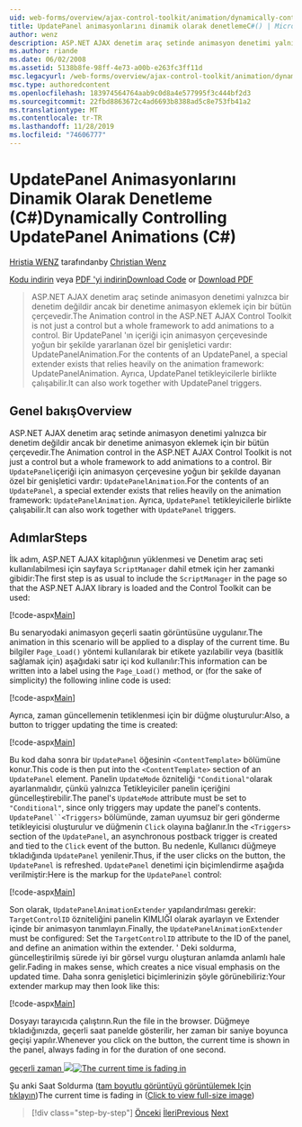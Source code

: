 ```yaml
---
uid: web-forms/overview/ajax-control-toolkit/animation/dynamically-controlling-updatepanel-animations-cs
title: UpdatePanel animasyonlarını dinamik olarak denetlemeC#() | Microsoft Docs
author: wenz
description: ASP.NET AJAX denetim araç setinde animasyon denetimi yalnızca bir denetim değildir ancak bir denetime animasyon eklemek için bir bütün çerçevedir. Bir... öğesinin içeriği için
ms.author: riande
ms.date: 06/02/2008
ms.assetid: 5138b8fe-98ff-4e73-a00b-e263fc3ff11d
msc.legacyurl: /web-forms/overview/ajax-control-toolkit/animation/dynamically-controlling-updatepanel-animations-cs
msc.type: authoredcontent
ms.openlocfilehash: 183974564764aab9c0d8a4e577995f3c444bf2d3
ms.sourcegitcommit: 22fbd8863672c4ad6693b8388ad5c8e753fb41a2
ms.translationtype: MT
ms.contentlocale: tr-TR
ms.lasthandoff: 11/28/2019
ms.locfileid: "74606777"
---
```

# <a name="dynamically-controlling-updatepanel-animations-c"></a><span data-ttu-id="ac6a5-104">UpdatePanel Animasyonlarını Dinamik Olarak Denetleme (C#)</span><span class="sxs-lookup"><span data-stu-id="ac6a5-104">Dynamically Controlling UpdatePanel Animations (C#)</span></span>

<span data-ttu-id="ac6a5-105">[Hristia WENZ](https://github.com/wenz) tarafından</span><span class="sxs-lookup"><span data-stu-id="ac6a5-105">by [Christian Wenz](https://github.com/wenz)</span></span>

<span data-ttu-id="ac6a5-106">[Kodu indirin](https://download.microsoft.com/download/9/3/f/93f8daea-bebd-4821-833b-95205389c7d0/UpdatePanelAnimation2.cs.zip) veya [PDF 'yi indirin](https://download.microsoft.com/download/b/6/a/b6ae89ee-df69-4c87-9bfb-ad1eb2b23373/updatepanelanimation2CS.pdf)</span><span class="sxs-lookup"><span data-stu-id="ac6a5-106">[Download Code](https://download.microsoft.com/download/9/3/f/93f8daea-bebd-4821-833b-95205389c7d0/UpdatePanelAnimation2.cs.zip) or [Download PDF](https://download.microsoft.com/download/b/6/a/b6ae89ee-df69-4c87-9bfb-ad1eb2b23373/updatepanelanimation2CS.pdf)</span></span>

> <span data-ttu-id="ac6a5-107">ASP.NET AJAX denetim araç setinde animasyon denetimi yalnızca bir denetim değildir ancak bir denetime animasyon eklemek için bir bütün çerçevedir.</span><span class="sxs-lookup"><span data-stu-id="ac6a5-107">The Animation control in the ASP.NET AJAX Control Toolkit is not just a control but a whole framework to add animations to a control.</span></span> <span data-ttu-id="ac6a5-108">Bir UpdatePanel 'ın içeriği için animasyon çerçevesinde yoğun bir şekilde yararlanan özel bir genişletici vardır: UpdatePanelAnimation.</span><span class="sxs-lookup"><span data-stu-id="ac6a5-108">For the contents of an UpdatePanel, a special extender exists that relies heavily on the animation framework: UpdatePanelAnimation.</span></span> <span data-ttu-id="ac6a5-109">Ayrıca, UpdatePanel tetikleyicilerle birlikte çalışabilir.</span><span class="sxs-lookup"><span data-stu-id="ac6a5-109">It can also work together with UpdatePanel triggers.</span></span>

## <a name="overview"></a><span data-ttu-id="ac6a5-110">Genel bakış</span><span class="sxs-lookup"><span data-stu-id="ac6a5-110">Overview</span></span>

<span data-ttu-id="ac6a5-111">ASP.NET AJAX denetim araç setinde animasyon denetimi yalnızca bir denetim değildir ancak bir denetime animasyon eklemek için bir bütün çerçevedir.</span><span class="sxs-lookup"><span data-stu-id="ac6a5-111">The Animation control in the ASP.NET AJAX Control Toolkit is not just a control but a whole framework to add animations to a control.</span></span> <span data-ttu-id="ac6a5-112">Bir `UpdatePanel`içeriği için animasyon çerçevesine yoğun bir şekilde dayanan özel bir genişletici vardır: `UpdatePanelAnimation`.</span><span class="sxs-lookup"><span data-stu-id="ac6a5-112">For the contents of an `UpdatePanel`, a special extender exists that relies heavily on the animation framework: `UpdatePanelAnimation`.</span></span> <span data-ttu-id="ac6a5-113">Ayrıca, `UpdatePanel` tetikleyicilerle birlikte çalışabilir.</span><span class="sxs-lookup"><span data-stu-id="ac6a5-113">It can also work together with `UpdatePanel` triggers.</span></span>

## <a name="steps"></a><span data-ttu-id="ac6a5-114">Adımlar</span><span class="sxs-lookup"><span data-stu-id="ac6a5-114">Steps</span></span>

<span data-ttu-id="ac6a5-115">İlk adım, ASP.NET AJAX kitaplığının yüklenmesi ve Denetim araç seti kullanılabilmesi için sayfaya `ScriptManager` dahil etmek için her zamanki gibidir:</span><span class="sxs-lookup"><span data-stu-id="ac6a5-115">The first step is as usual to include the `ScriptManager` in the page so that the ASP.NET AJAX library is loaded and the Control Toolkit can be used:</span></span>

[!code-aspx[Main](dynamically-controlling-updatepanel-animations-cs/samples/sample1.aspx)]

<span data-ttu-id="ac6a5-116">Bu senaryodaki animasyon geçerli saatin görüntüsüne uygulanır.</span><span class="sxs-lookup"><span data-stu-id="ac6a5-116">The animation in this scenario will be applied to a display of the current time.</span></span> <span data-ttu-id="ac6a5-117">Bu bilgiler `Page_Load()` yöntemi kullanılarak bir etikete yazılabilir veya (basitlik sağlamak için) aşağıdaki satır içi kod kullanılır:</span><span class="sxs-lookup"><span data-stu-id="ac6a5-117">This information can be written into a label using the `Page_Load()` method, or (for the sake of simplicity) the following inline code is used:</span></span>

[!code-aspx[Main](dynamically-controlling-updatepanel-animations-cs/samples/sample2.aspx)]

<span data-ttu-id="ac6a5-118">Ayrıca, zaman güncellemenin tetiklenmesi için bir düğme oluşturulur:</span><span class="sxs-lookup"><span data-stu-id="ac6a5-118">Also, a button to trigger updating the time is created:</span></span>

[!code-aspx[Main](dynamically-controlling-updatepanel-animations-cs/samples/sample3.aspx)]

<span data-ttu-id="ac6a5-119">Bu kod daha sonra bir `UpdatePanel` öğesinin `<ContentTemplate>` bölümüne konur.</span><span class="sxs-lookup"><span data-stu-id="ac6a5-119">This code is then put into the `<ContentTemplate>` section of an `UpdatePanel` element.</span></span> <span data-ttu-id="ac6a5-120">Panelin `UpdateMode` özniteliği `"Conditional"`olarak ayarlanmalıdır, çünkü yalnızca Tetikleyiciler panelin içeriğini güncelleştirebilir.</span><span class="sxs-lookup"><span data-stu-id="ac6a5-120">The panel's `UpdateMode` attribute must be set to `"Conditional"`, since only triggers may update the panel's contents.</span></span> <span data-ttu-id="ac6a5-121">`UpdatePanel``<Triggers>` bölümünde, zaman uyumsuz bir geri gönderme tetikleyicisi oluşturulur ve düğmenin `Click` olayına bağlanır.</span><span class="sxs-lookup"><span data-stu-id="ac6a5-121">In the `<Triggers>` section of the `UpdatePanel`, an asynchronous postback trigger is created and tied to the `Click` event of the button.</span></span> <span data-ttu-id="ac6a5-122">Bu nedenle, Kullanıcı düğmeye tıkladığında `UpdatePanel` yenilenir.</span><span class="sxs-lookup"><span data-stu-id="ac6a5-122">Thus, if the user clicks on the button, the `UpdatePanel` is refreshed.</span></span> <span data-ttu-id="ac6a5-123">`UpdatePanel` denetimi için biçimlendirme aşağıda verilmiştir:</span><span class="sxs-lookup"><span data-stu-id="ac6a5-123">Here is the markup for the `UpdatePanel` control:</span></span>

[!code-aspx[Main](dynamically-controlling-updatepanel-animations-cs/samples/sample4.aspx)]

<span data-ttu-id="ac6a5-124">Son olarak, `UpdatePanelAnimationExtender` yapılandırılması gerekir: `TargetControlID` özniteliğini panelin KIMLIĞI olarak ayarlayın ve Extender içinde bir animasyon tanımlayın.</span><span class="sxs-lookup"><span data-stu-id="ac6a5-124">Finally, the `UpdatePanelAnimationExtender` must be configured: Set the `TargetControlID` attribute to the ID of the panel, and define an animation within the extender.</span></span> <span data-ttu-id="ac6a5-125">' Deki soldurma, güncelleştirilmiş sürede iyi bir görsel vurgu oluşturan anlamda anlamlı hale gelir.</span><span class="sxs-lookup"><span data-stu-id="ac6a5-125">Fading in makes sense, which creates a nice visual emphasis on the updated time.</span></span> <span data-ttu-id="ac6a5-126">Daha sonra genişletici biçimlerinizin şöyle görünebiliriz:</span><span class="sxs-lookup"><span data-stu-id="ac6a5-126">Your extender markup may then look like this:</span></span>

[!code-aspx[Main](dynamically-controlling-updatepanel-animations-cs/samples/sample5.aspx)]

<span data-ttu-id="ac6a5-127">Dosyayı tarayıcıda çalıştırın.</span><span class="sxs-lookup"><span data-stu-id="ac6a5-127">Run the file in the browser.</span></span> <span data-ttu-id="ac6a5-128">Düğmeye tıkladığınızda, geçerli saat panelde gösterilir, her zaman bir saniye boyunca geçişi yapılır.</span><span class="sxs-lookup"><span data-stu-id="ac6a5-128">Whenever you click on the button, the current time is shown in the panel, always fading in for the duration of one second.</span></span>

<span data-ttu-id="ac6a5-129">[geçerli zaman ![](dynamically-controlling-updatepanel-animations-cs/_static/image2.png)](dynamically-controlling-updatepanel-animations-cs/_static/image1.png)</span><span class="sxs-lookup"><span data-stu-id="ac6a5-129">[![The current time is fading in](dynamically-controlling-updatepanel-animations-cs/_static/image2.png)](dynamically-controlling-updatepanel-animations-cs/_static/image1.png)</span></span>

<span data-ttu-id="ac6a5-130">Şu anki Saat Soldurma ([tam boyutlu görüntüyü görüntülemek Için tıklayın](dynamically-controlling-updatepanel-animations-cs/_static/image3.png))</span><span class="sxs-lookup"><span data-stu-id="ac6a5-130">The current time is fading in ([Click to view full-size image](dynamically-controlling-updatepanel-animations-cs/_static/image3.png))</span></span>

> [!div class="step-by-step"]
> <span data-ttu-id="ac6a5-131">[Önceki](animating-an-updatepanel-control-cs.md)
> [İleri](adding-animation-to-a-control-vb.md)</span><span class="sxs-lookup"><span data-stu-id="ac6a5-131">[Previous](animating-an-updatepanel-control-cs.md)
[Next](adding-animation-to-a-control-vb.md)</span></span>
